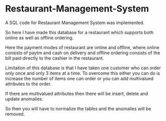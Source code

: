 # Restaurant-Management-System
A SQL code for Restaurant Management System was implemented.

So here I have made this database for a restaurant which supports both online as well as offline ordering.

Here the payment modes of restaurant are online and offline, where online consists of paytm and cash on delivery
and offline ordering consists of the bill paid directly to the cashier in the restaurant.

Limitation of this database is that I have taken one customer who can order only once and only 3 items at a time.
To overcome this either you can do is increase the number of items one can order or you can add multivalued attributes
to the order.

If there are multivalued attributes then there will be insert, delete and update anomalies.

So then you will have to normalize the tables and the anomalies will be removed.



